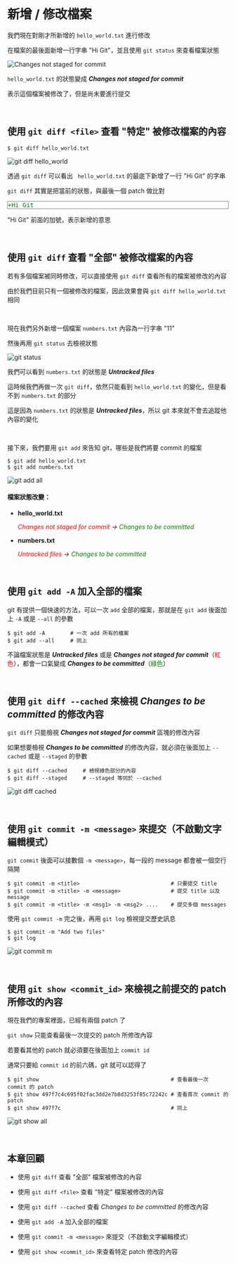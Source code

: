 # 新增 / 修改檔案

我們現在對剛才所新增的 `hello_world.txt` 進行修改

在檔案的最後面新增一行字串 "Hi Git"，並且使用 `git status` 來查看檔案狀態

![Changes not staged for commit](modify_files/git_status_1.png)

`hello_world.txt` 的狀態變成 ___Changes not staged for commit___

表示這個檔案被修改了，但是尚未要進行提交

<br>

## 使用 `git diff <file>` 查看 "特定" 被修改檔案的內容

```
$ git diff hello_world.txt
```

![git diff hello_world](modify_files/git_diff.png)

透過 `git diff` 可以看出 ` hello_world.txt` 的最底下新增了一行 "Hi Git" 的字串

`git diff` 其實是把當前的狀態，與最後一個 patch 做比對

<pre style="border: 1px solid grey">
<span style="color: green">+Hi Git</span>
</pre>

"Hi Git" 前面的加號，表示新增的意思

<br>

## 使用 `git diff` 查看 "全部" 被修改檔案的內容

若有多個檔案被同時修改，可以直接使用 `git diff` 查看所有的檔案被修改的內容

由於我們目前只有一個被修改的檔案，因此效果會與 `git diff hello_world.txt` 相同

<br>

現在我們另外新增一個檔案 `numbers.txt` 內容為一行字串 "11"

然後再用 `git status` 去檢視狀態

![git status](modify_files/git_status_2.png)

我們可以看到 `numbers.txt` 的狀態是 ___Untracked files___

這時候我們再做一次 `git diff`，依然只能看到 `hello_world.txt` 的變化，但是看不到 `numbers.txt` 的部分

這是因為 `numbers.txt` 的狀態是 ___Untracked files___，所以 git 本來就不會去追蹤他內容的變化

<br>

接下來，我們要用 `git add` 來告知 git，哪些是我們將要 commit 的檔案

```
$ git add hello_world.txt
$ git add numbers.txt
```

![git add all](modify_files/git_add.png)

#### 檔案狀態改變：

* __hello\_world.txt__

    <span style="color: red">_Changes not staged for commit</span> → <span style="color: green">Changes to be committed_</span>

* __numbers.txt__

    <span style="color: red">_Untracked files</span> → <span style="color: green">Changes to be committed_</span>

<br>

## 使用 `git add -A` 加入全部的檔案

git 有提供一個快速的方法，可以一次 `add` 全部的檔案，那就是在 `git add` 後面加上 `-A` 或是 `--all` 的參數

```
$ git add -A        # 一次 add 所有的檔案
$ git add --all     # 同上
```

不論檔案狀態是 ___Untracked files___ 或是 ___Changes not staged for commit___（<span style="color: red">紅色</span>），都會一口氣變成 ___Changes to be committed___（<span style="color: green">綠色</span>）

<br>

## 使用 `git diff --cached` 來檢視 _Changes to be committed_ 的修改內容

`git diff` 只能檢視 ___Changes not staged for commit___ 區塊的修改內容

如果想要檢視 ___Changes to be committed___ 的修改內容，就必須在後面加上 `--cached` 或是 `--staged` 的參數

```
$ git diff --cached     # 檢視綠色部分的內容
$ git diff --staged     # --staged 等同於 --cached
```

![git diff cached](modify_files/git_diff_cached.png)

<br>

## 使用 `git commit -m <message>` 來提交（不啟動文字編輯模式）

`git commit` 後面可以接數個 `-m <message>`，每一段的 message 都會被一個空行隔開

```
$ git commit -m <title>                             # 只要提交 title
$ git commit -m <title> -m <message>                # 提交 title 以及 message
$ git commit -m <title> -m <msg1> -m <msg2> ....    # 提交多個 messages
```

使用 `git commit -m` 完之後，再用 `git log` 檢視提交歷史訊息

```
$ git commit -m "Add two files"
$ git log
```

![git commit m](modify_files/git_commit_m.png)

<br>

## 使用 `git show <commit_id>` 來檢視之前提交的 patch 所修改的內容

現在我們的專案裡面，已經有兩個 patch 了

`git show` 只能查看最後一次提交的 patch 所修改內容

若要看其他的 patch 就必須要在後面加上 `commit id`

通常只要給 `commit id` 的前六碼，git 就可以認得了

```
$ git show                                          # 查看最後一次 commit 的 patch
$ git show 497f7c4c695f02fac3dd2e7b8d3253f85c72242c # 查看首次 commit 的 patch
$ git show 497f7c                                   # 同上
```

![git show all](modify_files/git_show.png)

<br>

## 本章回顧

* 使用 `git diff` 查看 "全部" 檔案被修改的內容

* 使用 `git diff <file>` 查看 "特定" 檔案被修改的內容

* 使用 `git diff --cached` 查看 _Changes to be committed_ 的修改內容

* 使用 `git add -A` 加入全部的檔案

* 使用 `git commit -m <message>` 來提交（不啟動文字編輯模式）

* 使用 `git show <commit_id>` 來查看特定 patch 修改的內容
